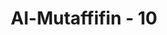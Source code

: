 ---
title: "Al-Mutaffifin - 10"
no: 10
arabic_no: ١٠
ayah: وَيْلٌ يَّوْمَىِٕذٍ لِّلْمُكَذِّبِيْنَۙ
translation: "Celakalah pada hari itu, bagi orang-orang yang mendustakan! "
tafsir: "Dua ayat ini kembali mengancam orang-orang yang mendustakan hari pembalasan dengan azab yang sangat pedih, yaitu neraka. Ancaman dan hukuman bagi orang-orang yang mengingkari hari kebangkitan memang sangat pedih, karena mengingkari hari kiamat berarti mengingkari keadilan Allah, dan hukum-hukum syariat agama yang berlaku di dunia dan berakibat di akhirat."
---